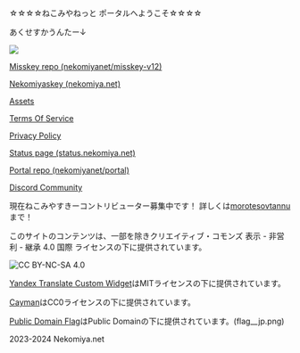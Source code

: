 ☆☆☆☆ねこみやねっと ポータルへようこそ☆☆☆☆

あくせすかうんたー↓

<img src="https://www.kcv.ne.jp/cgi-bin/counter/counter_img.php?user=kasatana&hash=c0a4122bb8815b986d70e41312b4a11e&f=01">

[Misskey repo (nekomiyanet/misskey-v12)](https://github.com/nekomiyanet/misskey-v12)

[Nekomiyaskey (nekomiya.net)](https://nekomiya.net)

[Assets](/assets/index.md)

[Terms Of Service](/tos/index.md)

[Privacy Policy](/privacy/index.md)

[Status page (status.nekomiya.net)](https://status.nekomiya.net)

[Portal repo (nekomiyanet/portal)](https://github.com/nekomiyanet/portal)

[Discord Community](/link/discord/index.md)

現在ねこみやすきーコントリビューター募集中です！
詳しくは[morotesovtannu](https://github.com/morotesovtannu)まで！

このサイトのコンテンツは、一部を除きクリエイティブ・コモンズ 表示 - 非営利 - 継承 4.0 国際 ライセンスの下に提供されています。

![CC BY-NC-SA 4.0](https://i.creativecommons.org/l/by-nc-sa/4.0/88x31.png)

[Yandex Translate Custom Widget](https://github.com/get-web/yandex-translate-custom-widget)はMITライセンスの下に提供されています。

[Cayman](https://github.com/pages-themes/cayman)はCC0ライセンスの下に提供されています。

[Public Domain Flag](https://github.com/emcrisostomo/flags)はPublic Domainの下に提供されています。(flag__jp.png)

2023-2024 <fff>Nekomiya.net<fff>
